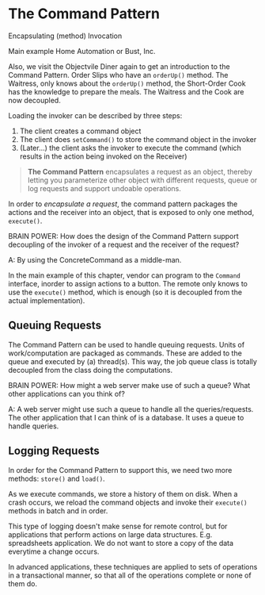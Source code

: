 # The Command Pattern

Encapsulating (method) Invocation

Main example Home Automation or Bust, Inc.

Also, we visit the Objectvile Diner again to get an introduction to the Command Pattern.
Order Slips who have an `orderUp()` method.
The Waitress, only knows about the `orderUp()` method, the Short-Order Cook has the knowledge to prepare the meals.
The Waitress and the Cook are now decoupled.

Loading the invoker can be described by three steps:

1. The client creates a command object
2. The client does `setCommand()` to store the command object in the invoker
3.  (Later...) the client asks the invoker to execute the command (which results in the action being invoked on the Receiver)

> **The Command Pattern** encapsulates a request as an object, thereby letting you parameterize other object with different requests, queue or log requests and support undoable operations.

In order to *encapsulate a request*, the command pattern packages the actions and the receiver into an object, that is exposed to only one method, `execute()`.

BRAIN POWER: How does the design of the Command Pattern support decoupling of the invoker of a request and the receiver of the request?

A: By using the ConcreteCommand as a middle-man.

In the main example of this chapter, vendor can program to the `Command` interface, inorder to assign actions to a button.
The remote only knows to use the `execute()` method, which is enough (so it is decoupled from the actual implementation).

## Queuing Requests

The Command Pattern can be used to handle queuing requests.
Units of work/computation are packaged as commands.
These are added to the queue and executed by (a) thread(s). 
This way, the job queue class is totally decoupled from the class doing the computations.

BRAIN POWER: 
How might a web server make use of such a queue? 
What other applications can you think of?

A: 
A web server might use such a queue to handle all the queries/requests.
The other application that I can think of is a database.
It uses a queue to handle queries.

## Logging Requests

In order for the Command Pattern to support this, we need two more methods: `store()` and `load()`.

As we execute commands, we store a history of them on  disk.
When a crash occurs, we reload the command objects and invoke their `execute()` methods in batch and in order.

This type of logging doesn't make sense for remote control, but for applications that perform actions on large data structures.
E.g. spreadsheets application.
We do not want to store a copy of the data everytime a change occurs.

In advanced applications, these techniques are applied to sets of operations in a transactional manner, so that all of the operations complete or none of them do.

